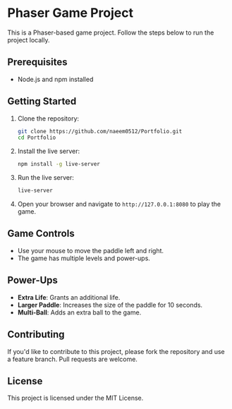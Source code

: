 # Phaser Game Project

This is a Phaser-based game project. Follow the steps below to run the project locally.

## Prerequisites

- Node.js and npm installed

## Getting Started

1. Clone the repository:

    ```sh
    git clone https://github.com/naeem0512/Portfolio.git
    cd Portfolio
    ```

2. Install the live server:

    ```sh
    npm install -g live-server
    ```

3. Run the live server:

    ```sh
    live-server
    ```

4. Open your browser and navigate to `http://127.0.0.1:8080` to play the game.

## Game Controls

- Use your mouse to move the paddle left and right.
- The game has multiple levels and power-ups.

## Power-Ups

- **Extra Life**: Grants an additional life.
- **Larger Paddle**: Increases the size of the paddle for 10 seconds.
- **Multi-Ball**: Adds an extra ball to the game.

## Contributing

If you'd like to contribute to this project, please fork the repository and use a feature branch. Pull requests are welcome.

## License

This project is licensed under the MIT License.
